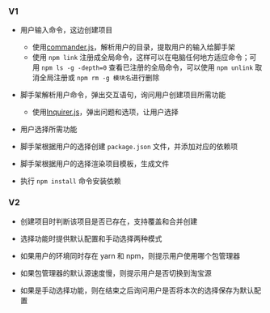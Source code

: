 ### V1

- 用户输入命令，这边创建项目
  - 使用[commander.js](https://github.com/tj/commander.js/blob/master/Readme_zh-CN.md)，解析用户的目录，提取用户的输入给脚手架
  - 使用 `npm link` 注册成全局命令，这样可以在电脑任何地方适应命令；可用 `npm ls -g -depth=0` 查看已注册的全局命令，可以使用 `npm unlink` 取消全局注册或 `npm rm -g 模块名`进行删除

- 脚手架解析用户命令，弹出交互语句，询问用户创建项目所需功能
  - 使用[Inquirer.js](https://github.com/SBoudrias/Inquirer.js/)，弹出问题和选项，让用户选择
  
- 用户选择所需功能
  
- 脚手架根据用户的选择创建 `package.json` 文件，并添加对应的依赖项
  
- 脚手架根据用户的选择渲染项目模板，生成文件
  
- 执行 `npm install` 命令安装依赖


### V2

- 创建项目时判断该项目是否已存在，支持覆盖和合并创建

- 选择功能时提供默认配置和手动选择两种模式

- 如果用户的环境同时存在 yarn 和 npm，则提示用户使用哪个包管理器

- 如果包管理器的默认源速度慢，则提示用户是否切换到淘宝源

- 如果是手动选择功能，则在结束之后询问用户是否将本次的选择保存为默认配置
